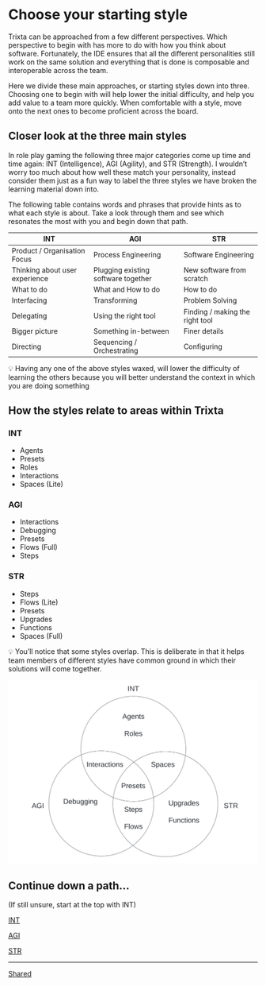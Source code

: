 # Choose your starting style

Trixta can be approached from a few different perspectives. Which perspective to begin with has more to do with how you think about software. Fortunately, the IDE ensures that all the different personalities still work on the same solution and everything that is done is composable and interoperable across the team.

Here we divide these main approaches, or starting styles down into three. Choosing one to begin with will help lower the initial difficulty, and help you add value to a team more quickly. When comfortable with a style, move onto the next ones to become proficient across the board.

## Closer look at the three main styles

In role play gaming the following three major categories come up time and time again: INT (Intelligence), AGI (Agility), and STR (Strength). I wouldn’t worry too much about how well these match your personality, instead consider them just as a fun way to label the three styles we have broken the learning material down into.

The following table contains words and phrases that provide hints as to what each style is about. Take a look through them and see which resonates the most with you and begin down that path.

| INT | AGI | STR |
| --- | --- | --- |
| Product / Organisation Focus | Process Engineering | Software Engineering |
| Thinking about user experience | Plugging existing software together | New software from scratch |
| What to do | What and How to do | How to do |
| Interfacing | Transforming | Problem Solving |
| Delegating | Using the right tool | Finding / making the right tool |
| Bigger picture | Something in-between | Finer details |
| Directing | Sequencing / Orchestrating | Configuring |

 

<aside>
💡 Having any one of the above styles waxed, will lower the difficulty of learning the others because you will better understand the context in which you are doing something

</aside>

## How the styles relate to areas within Trixta

### INT

- Agents
- Presets
- Roles
- Interactions
- Spaces (Lite)

### AGI

- Interactions
- Debugging
- Presets
- Flows (Full)
- Steps

### STR

- Steps
- Flows (Lite)
- Presets
- Upgrades
- Functions
- Spaces (Full)

<aside>
💡 You’ll notice that some styles overlap. This is deliberate in that it helps team members of different styles have common ground in which their solutions will come together.

</aside>

![Untitled](Choose%20your%20starting%20style/Untitled.png)

## Continue down a path…

(If still unsure, start at the top with INT)

[INT](Choose%20your%20starting%20style/INT.md)

[AGI](Choose%20your%20starting%20style/AGI.md)

[STR](Choose%20your%20starting%20style/STR.md)

---

[Shared](Choose%20your%20starting%20style/Shared.md)